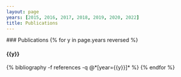 ```yaml
---
layout: page
years: [2015, 2016, 2017, 2018, 2019, 2020, 2022]
title: Publications
---
```



<div class="mdl-cell--8-col" markdown="1">
### Publications
{% for y in page.years reversed %}
  <h4  id="{{y}}" class="pubyear">{{y}}</h4>
  {% bibliography -f references -q @*[year={{y}}]* %}
{% endfor %}
</div>


